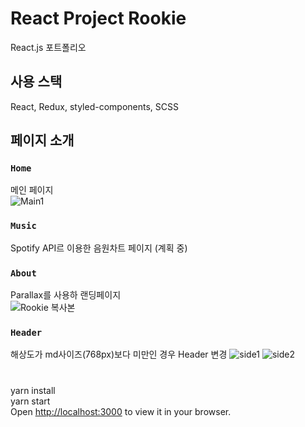 # React Project Rookie
React.js 포트폴리오

## 사용 스택
React, Redux, styled-components, SCSS   


## 페이지 소개

### `Home`
메인 페이지  
![Main1](https://user-images.githubusercontent.com/89756426/221184806-7f27634a-10ae-4f90-9dd3-a4dd5c07574b.png)


### `Music`
Spotify API르 이용한 음원차트 페이지 (계획 중)  
  

### `About`
Parallax를 사용하 랜딩페이지  
![Rookie 복사본](https://user-images.githubusercontent.com/89756426/221186543-8bc6c930-9966-43ab-ae48-ec105634ecbf.png)



### `Header`
해상도가 md사이즈(768px)보다 미만인 경우 Header 변경
![side1](https://user-images.githubusercontent.com/89756426/221185031-37323bf0-0f1e-4aef-b0fd-753b0bc6c86e.png)
![side2](https://user-images.githubusercontent.com/89756426/221185017-f81d2560-8b51-413c-85c0-1ba21695a0b3.png)



  
#
yarn install  
yarn start  
Open [http://localhost:3000](http://localhost:3000) to view it in your browser.
